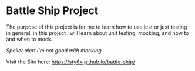 # Battle Ship Project
The purpose of this project is for me to learn how to use jest or just testing in general. in this project i will learn about unit testing, mocking, and how to and when to mock.

*Spoiler alert i'm not good with mocking*

Visit the Site here: https://sty6x.github.io/battle-ship/
